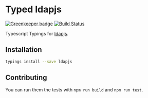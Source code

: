 # Typed ldapjs

[![Greenkeeper badge](https://badges.greenkeeper.io/types/npm-ldapjs.svg)](https://greenkeeper.io/)
[![Build Status](https://travis-ci.org/types/npm-ldapjs.svg?branch=master)](https://travis-ci.org/types/npm-ldapjs)

Typescript Typings for [ldapjs](https://www.npmjs.com/package/ldapjs).

## Installation
```sh
typings install --save ldapjs
```

## Contributing
You can run them the tests with `npm run build` and `npm run test`.
